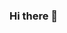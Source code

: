 ### Hi there 👋

<!--
**samiabat/samiabat** is a ✨ _special_ ✨ repository because its `README.md` (this file) appears on your GitHub profile.

Here are some ideas to get you started:

- 🌱 I’m currently learning at Addis Ababa University
- 👯 I’m looking to collaborate on Ai projects and back end web development
- 🤔 I’m looking for help with to get intern and partime job
--✨ I am compititve programmer at A2SV Africa to silicon vally
--✨ I am intern at BGI Ethiopia
- 💬 Ask me about any thing
- 📫 How to reach me: samuelabatneh21@gmail.com
- 😄 Pronouns: ...
- ⚡ Fun fact: ...
-->
